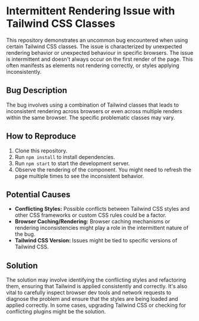 # Intermittent Rendering Issue with Tailwind CSS Classes

This repository demonstrates an uncommon bug encountered when using certain Tailwind CSS classes. The issue is characterized by unexpected rendering behavior or unexpected behaviour in specific browsers. The issue is intermittent and doesn't always occur on the first render of the page.  This often manifests as elements not rendering correctly, or styles applying inconsistently. 

## Bug Description

The bug involves using a combination of Tailwind classes that leads to inconsistent rendering across browsers or even across multiple renders within the same browser. The specific problematic classes may vary. 

## How to Reproduce

1. Clone this repository.
2. Run `npm install` to install dependencies.
3. Run `npm start` to start the development server. 
4. Observe the rendering of the component. You might need to refresh the page multiple times to see the inconsistent behavior.

## Potential Causes

- **Conflicting Styles:** Possible conflicts between Tailwind CSS styles and other CSS frameworks or custom CSS rules could be a factor. 
- **Browser Caching/Rendering:**  Browser caching mechanisms or rendering inconsistencies might play a role in the intermittent nature of the bug. 
- **Tailwind CSS Version:** Issues might be tied to specific versions of Tailwind CSS. 

## Solution

The solution may involve identifying the conflicting styles and refactoring them, ensuring that Tailwind is applied consistently and correctly. It's also vital to carefully inspect browser dev tools and network requests to diagnose the problem and ensure that the styles are being loaded and applied correctly. In some cases, upgrading Tailwind CSS or checking for conflicting plugins might be the solution.
